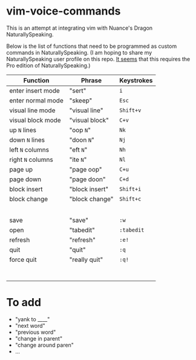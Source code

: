 # vim-voice-commands
This is an attempt at integrating vim with Nuance's Dragon NaturallySpeaking.

Below is the list of functions that need to be programmed as custom commands in NaturallySpeaking. (I am hoping to share my NaturallySpeaking user profile on this repo. [It seems](http://nuance.custhelp.com/app/answers/detail/a_id/6874/~/how-to-export-and-import-a-user-profile-in-dragon-naturallyspeaking) that this requires the Pro edition of NaturallySpeaking.)

| Function  | Phrase  | Keystrokes  |
|---|---|---|
| enter insert mode  | "sert"  | `i`  |
| enter normal mode  | "skeep"  | `Esc`  |
| visual line mode  | "visual line"  | `Shift+v`  |
| visual block mode  | "visual block"  | `C+v`  |
| up `N` lines  | "oop `N`"  | `Nk`  |
| down `N` lines  | "doon `N`"  | `Nj`  |
| left `N` columns  | "eft `N`"  |  `Nh` |
| right `N` columns  | "ite `N`"  | `Nl`  |
| page up  | "page oop"  | `C+u`  |
| page down  |  "page doon" |  `C+d` |
| block insert  | "block insert"  | `Shift+i`  |
| block change  | "block change"  | `Shift+c`  |
|   |   |   |
|   |   |   |
|   |   |   |
|   |   |   |
|   |   |   |
| save  | "save"  | `:w`  |
| open  | "tabedit"  | `:tabedit`  |
| refresh  | "refresh"  | `:e!`  |
| quit  | "quit"  | `:q`  |
| force quit  |  "really quit" | `:q!`  |
|   |   |   |
|   |   |   |
|   |   |   |
|   |   |   |
|   |   |   |
|   |   |   |
|   |   |   |

# To add
* "yank to ____"
* "next word"
* "previous word"
* "change in parent"
* "change around paren"
* ...
